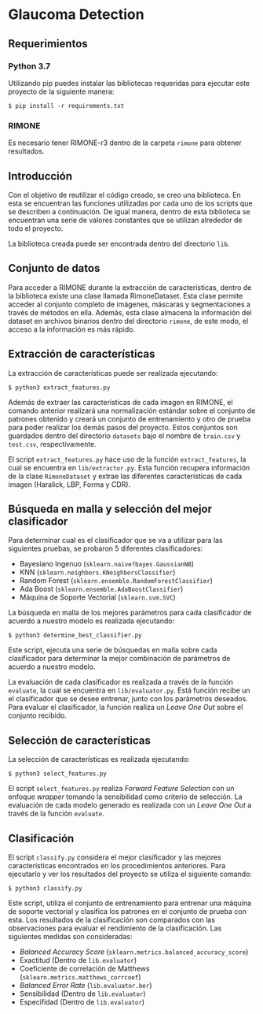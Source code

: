 # Glaucoma Detection

## Requerimientos

### Python 3.7

Utilizando pip puedes instalar las bibliotecas requeridas para ejecutar este
proyecto de la siguiente manera:

```
$ pip install -r requirements.txt
```

### RIMONE

Es necesario tener RIMONE-r3 dentro de la carpeta `rimone` para obtener
resultados.

## Introducción

Con el objetivo de reutilizar el código creado, se creo una biblioteca. En esta
se encuentran las funciones utilizadas por cada uno de los scripts que se
describen a continuación. De igual manera, dentro de esta biblioteca se
encuentran una serie de valores constantes que se utilizan alrededor de todo el
proyecto.

La biblioteca creada puede ser encontrada dentro del directorio `lib`.

## Conjunto de datos

Para acceder a RIMONE durante la extracción de características, dentro de la
biblioteca existe una clase llamada RimoneDataset. Esta clase permite acceder al
conjunto completo de imágenes, máscaras y segmentaciones a través de métodos en
ella. Además, esta clase almacena la información del dataset en archivos
binarios dentro del directorio `rimone`, de este modo, el acceso a la
información es más rápido.

## Extracción de características

La extracción de características puede ser realizada ejecutando:

```
$ python3 extract_features.py
```

Además de extraer las características de cada imagen en RIMONE, el comando
anterior realizará una normalización estándar sobre el conjunto de patrones
obtenido y creará un conjunto de entrenamiento y otro de prueba para poder
realizar los demás pasos del proyecto. Estos conjuntos son guardados dentro del
directorio `datasets` bajo el nombre de `train.csv` y `test.csv`,
respectivamente.

El script `extract_features.py` hace uso de la función `extract_features`, la
cual se encuentra en `lib/extractor.py`. Esta función recupera información de
la clase `RimoneDataset` y extrae las diferentes características de cada
imagen (Haralick, LBP, Forma y CDR).

## Búsqueda en malla y selección del mejor clasificador

Para determinar cual es el clasificador que se va a utilizar para las siguientes
pruebas, se probaron 5 diferentes clasificadores:

- Bayesiano Ingenuo (`sklearn.naive?bayes.GaussianNB`)
- KNN (`sklearn.neighbors.KNeighborsClassifier`)
- Random Forest (`sklearn.ensemble.RandomForestClassifier`)
- Ada Boost (`sklearn.ensemble.AdaBoostClassifier`)
- Máquina de Soporte Vectorial (`sklearn.svm.SVC`)

La búsqueda en malla de los mejores parámetros para cada clasificador de acuerdo
a nuestro modelo es realizada ejecutando:

```
$ python3 determine_best_classifier.py
```

Este script, ejecuta una serie de búsquedas en malla sobre cada clasificador
para determinar la mejor combinación de parámetros de acuerdo a nuestro modelo.

La evaluación de cada clasificador es realizada a través de la función
`evaluate`, la cual se encuentra en `lib/evaluator.py`. Está función recibe un
el clasificador que se desee entrenar, junto con los parámetros deseados. Para
evaluar el clasificador, la función realiza un _Leave One Out_ sobre el conjunto
recibido.

## Selección de características

La selección de características es realizada ejecutando:

```
$ python3 select_features.py
```

El script `select_features.py` realiza _Forward Feature Selection_ con un
enfoque _wrapper_ tomando la sensibilidad como criterio de selección. La
evaluación de cada modelo generado es realizada con un _Leave One Out_ a través
de la función `evaluate`.

## Clasificación

El script `classify.py` considera el mejor clasificador y las mejores
características encontrados en los procedimientos anteriores. Para ejecutarlo y
ver los resultados del proyecto se utiliza el siguiente comando:

```
$ python3 classify.py
```

Este script, utiliza el conjunto de entrenamiento para entrenar una máquina de
soporte vectorial y clasifica los patrones en el conjunto de prueba con esta.
Los resultados de la clasificación son comparados con las observaciones para
evaluar el rendimiento de la clasificación. Las siguientes medidas son
consideradas:

- _Balanced Accuracy Score_ (`sklearn.metrics.balanced_accuracy_score`)
- Exactitud (Dentro de `lib.evaluator`)
- Coeficiente de correlación de Matthews (`sklearn.metrics.matthews_corrcoef`)
- _Balanced Error Rate_ (`lib.evaluator.ber`)
- Sensibilidad (Dentro de `lib.evaluator`)
- Especifidad (Dentro de `lib.evaluator`)
